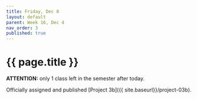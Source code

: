 ```yaml
---
title: Friday, Dec 8
layout: default
parent: Week 16, Dec 4
nav_order: 3
published: true
---
```


# {{ page.title }}

**ATTENTION:** only 1 class left in the semester after today.

Officially assigned and published [Project 3b]({{ site.baseurl}}/project-03b).
